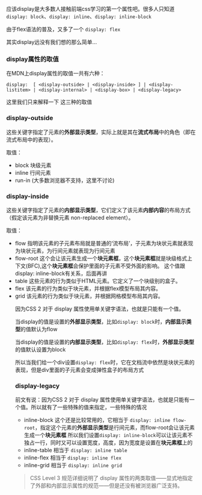 应该display是大多数人接触前端css学习的第一个属性吧。很多人只知道`display: block`、`display: inline`、`display: inline-block`

由于flex语法的普及，又多了一个 `display: flex`

其实display远没有我们想的那么简单...

### display属性的取值
在MDN上display属性的取值一共有六种：

`display:  [ <display-outside> | <display-inside> ] | <display-listitem> | <display-internal> | <display-box> | <display-legacy>`

这里我们只来解释一下<display-outside> <display-inside> <display-legacy>这三种的取值

### display-outside
这些关键字指定了元素的**外部显示类型**，实际上就是其在**流式布局**中的角色（即在流式布局中的表现）。

取值：
* block 块级元素
* inline 行间元素
* run-in (大多数浏览器不支持，这里不讨论)

### display-inside
这些关键字指定了元素的**内部显示类型**，它们定义了该元素**内部内容**的布局方式（假定该元素为非替换元素 non-replaced element）。

取值：
* flow
  指明该元素的子元素布局就是普通的‘流布局’，子元素为块状元素就表现为块状元素，为行间元素就表现为行间元素
* flow-root
  这个会让该元素生成一个**块元素框**，这个**块元素框**就是块级格式上下文(BFC),这个**块元素框**会保护里面的子元素不受外面的影响。 这个值跟 display: inline-block有关系，后面再讲
* table
  这些元素的行为类似于HTML<table>元素。它定义了一个块级别的盒子。
* flex
  该元素的行为类似于块元素，并根据flex模型布局其内容。
* grid
  该元素的行为类似于块元素，并根据网格模型布局其内容。


因为CSS 2 对于 display 属性使用单关键字语法，也就是只能有一个值。

当display的值是设置的**外部显示类型**，比如`display: block`时，**内部显示类型**的值默认为flow

当display的值是设置的**内部显示类型**，比如`display: flex`时，**外部显示类型**的值默认设置为block

所以当我们给一个div设置`display: flex`时，它在文档流中依然是块状元素的表现，但是div里面的子元素会变成弹性盒子的布局方式


### display-legacy

前文有说：因为CSS 2 对于 display 属性使用单关键字语法，也就是只能有一个值。所以就有了一些特殊的值来指定，一些特殊的情况
* inline-block
  这个还是比较常用的，它相当于 `display: inline flow-root`，指定这个元素的**外部显示类型**是行间元素，而flow-root会让该元素生成一个**块元素框**
  所以我们设置`display: inline-block`可以让该元素不独占一行，同时又可以设置宽度，高度，因为宽度是设置在**块元素框**上的
* inline-table
  相当于 `display: inline table`
* inline-flex
  相当于 `display: inline flex`
* inline-grid
  相当于 `display: inline grid`

> CSS Level 3 规范详细说明了 display 属性的两类取值——显式地指定了外部和内部显示属性的规范——但是还没有被浏览器广泛支持。
